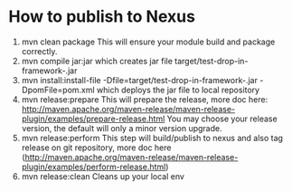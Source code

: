 # How to publish to Nexus
1. mvn clean package
    This will ensure your module build and package correctly.
2. mvn compile jar:jar
	which creates jar file target/test-drop-in-framework-<version>.jar
3. mvn install:install-file -Dfile=target/test-drop-in-framework-<version>.jar -DpomFile=pom.xml
	which deploys the jar file to local repository
4. mvn release:prepare
    This will prepare the release, more doc here:
    http://maven.apache.org/maven-release/maven-release-plugin/examples/prepare-release.html
    You may choose your release version, the default will only a minor version upgrade.
5. mvn release:perform
    This step will build/publish to nexus and also tag release on git repository, more doc here
    (http://maven.apache.org/maven-release/maven-release-plugin/examples/perform-release.html)
6. mvn release:clean
    Cleans up your local env
